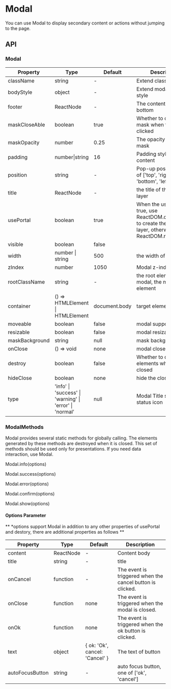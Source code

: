 # Modal
You can use Modal to display secondary content or actions without jumping to the page.

<example />

## API

### Modal

| Property | Type | Default | Description | version | 
| --- | --- | --- | --- | --- | 
| className | string | - | Extend className | |
| bodyStyle | object | - | Extend modal body style | |
| footer | ReactNode | - | The content at the bottom | |
| maskCloseAble | boolean | true | Whether to close the mask when the mask is clicked | |
| maskOpacity | number | 0.25 | The opacity of the mask | |
| padding | number\|string | 16 | Padding style of the content | |
| position | string | - | Pop-up position, one of \['top', 'right', 'bottom', 'left'] | |
| title | ReactNode | - | the title of the pop-up layer | |
| usePortal | boolean | true | When the usePortal is true, use ReactDOM.createPortal to create the pop-up layer, otherwise use ReactDOM.render. | |
| visible | boolean | false |  | |
| width | number \| string | 500 | the width of the Modal | |
| zIndex | number | 1050 | Modal z-index | |
| rootClassName | string | - | the root element of modal, the mask parent element | 1.4.2 |
| container | () => HTMLElement \| HTMLElement | document.body | target element | |
| moveable | boolean | false | modal support move | |
| resizable | boolean | false | modal resizable | |
| maskBackground | string | null | mask background | |
| onClose | () => void | none | modal close callback | |
| destroy | boolean | false | Whether to destroy elements when it is closed | |
| hideClose | boolean | none | hide the close button | |
| type | 'info' \| 'success' \| 'warning' \| 'error' \| 'normal' | null | Modal Title show status icon | 1.6.1-rc.13 |

### ModalMethods

Modal provides several static methods for globally calling. The elements generated by these methods are destroyed when it is closed. This set of methods should be used only for presentations. If you need data interaction, use Modal.

Modal.info(options)

Modal.success(options)

Modal.error(options)

Modal.confirm(options)

Modal.show(options)

#### Options Parameter

** *options support Modal in addition to any other properties of usePortal and destory, there are additional properties as follows **


| Property | Type | Default | Description |
| --- | --- | --- | --- |
| content | ReactNode | - | Content body |
| title | string | - | title |
| onCancel | function | - | The event is triggered when the cancel button is clicked. |
| onClose | function | none | The event is triggered when the modal is closed. |
| onOk | function | none | The event is triggered when the ok button is clicked. |
| text | object | { ok: 'Ok', cancel: 'Cancel' } | The text of button |
| autoFocusButton | string | - | auto focus button, one of \['ok', 'cancel'] |
